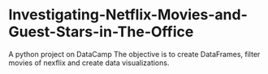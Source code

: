 # Investigating-Netflix-Movies-and-Guest-Stars-in-The-Office

A python project on DataCamp
The objective is to create DataFrames, filter movies of nexflix and create data visualizations.

